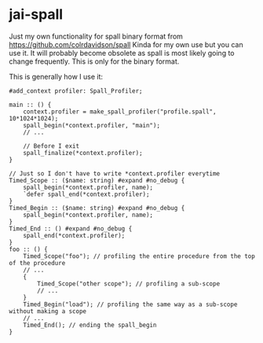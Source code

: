 # jai-spall

Just my own functionality for spall binary format from https://github.com/colrdavidson/spall
Kinda for my own use but you can use it. It will probably become obsolete as spall is most likely going to change frequently.
This is only for the binary format.

This is generally how I use it:

```jai
#add_context profiler: Spall_Profiler;

main :: () {
	context.profiler = make_spall_profiler("profile.spall", 10*1024*1024);
	spall_begin(*context.profiler, "main");
	// ...
	
	// Before I exit
	spall_finalize(*context.profiler);
}

// Just so I don't have to write *context.profiler everytime
Timed_Scope :: ($name: string) #expand #no_debug {
	spall_begin(*context.profiler, name);
	`defer spall_end(*context.profiler);
}
Timed_Begin :: ($name: string) #expand #no_debug {
	spall_begin(*context.profiler, name);
}
Timed_End :: () #expand #no_debug {
	spall_end(*context.profiler);
}
foo :: () {
	Timed_Scope("foo"); // profiling the entire procedure from the top of the procedure
	// ...
	{
		Timed_Scope("other scope"); // profiling a sub-scope
		// ...
	}
	Timed_Begin("load"); // profiling the same way as a sub-scope without making a scope
	// ...
	Timed_End(); // ending the spall_begin
}
```
